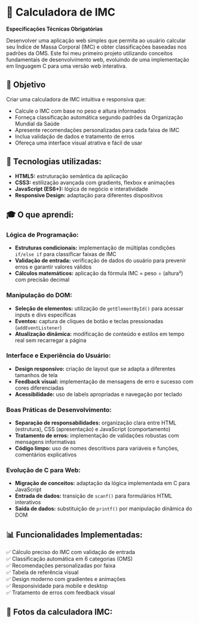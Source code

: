 # 🏥 Calculadora de IMC

**Especificações Técnicas Obrigatórias**

Desenvolver uma aplicação web simples que permita ao usuário calcular seu Índice de Massa Corporal (IMC) e obter classificações baseadas nos padrões da OMS. Este foi meu primeiro projeto utilizando conceitos fundamentais de desenvolvimento web, evoluindo de uma implementação em linguagem C para uma versão web interativa.

## 🎯 **Objetivo**

Criar uma calculadora de IMC intuitiva e responsiva que:
- Calcule o IMC com base no peso e altura informados
- Forneça classificação automática segundo padrões da Organização Mundial da Saúde
- Apresente recomendações personalizadas para cada faixa de IMC
- Inclua validação de dados e tratamento de erros
- Ofereça uma interface visual atrativa e fácil de usar

## 🚀 **Tecnologias utilizadas:**

- **HTML5:** estruturação semântica da aplicação
- **CSS3:** estilização avançada com gradients, flexbox e animações
- **JavaScript (ES6+):** lógica de negócio e interatividade
- **Responsive Design:** adaptação para diferentes dispositivos

## 🎓 **O que aprendi:**

### **Lógica de Programação:**
- **Estruturas condicionais:** implementação de múltiplas condições `if/else if` para classificar faixas de IMC
- **Validação de entrada:** verificação de dados do usuário para prevenir erros e garantir valores válidos
- **Cálculos matemáticos:** aplicação da fórmula IMC = peso ÷ (altura²) com precisão decimal

### **Manipulação do DOM:**
- **Seleção de elementos:** utilização de `getElementById()` para acessar inputs e divs específicas
- **Eventos:** captura de cliques de botão e teclas pressionadas (`addEventListener`)
- **Atualização dinâmica:** modificação de conteúdo e estilos em tempo real sem recarregar a página

### **Interface e Experiência do Usuário:**
- **Design responsivo:** criação de layout que se adapta a diferentes tamanhos de tela
- **Feedback visual:** implementação de mensagens de erro e sucesso com cores diferenciadas
- **Acessibilidade:** uso de labels apropriadas e navegação por teclado

### **Boas Práticas de Desenvolvimento:**
- **Separação de responsabilidades:** organização clara entre HTML (estrutura), CSS (apresentação) e JavaScript (comportamento)
- **Tratamento de erros:** implementação de validações robustas com mensagens informativas
- **Código limpo:** uso de nomes descritivos para variáveis e funções, comentários explicativos

### **Evolução de C para Web:**
- **Migração de conceitos:** adaptação da lógica implementada em C para JavaScript
- **Entrada de dados:** transição de `scanf()` para formulários HTML interativos
- **Saída de dados:** substituição de `printf()` por manipulação dinâmica do DOM

## 📊 **Funcionalidades Implementadas:**

✅ Cálculo preciso do IMC com validação de entrada  
✅ Classificação automática em 6 categorias (OMS)  
✅ Recomendações personalizadas por faixa  
✅ Tabela de referência visual  
✅ Design moderno com gradientes e animações  
✅ Responsividade para mobile e desktop  
✅ Tratamento de erros com feedback visual  

## 🔧 **Fotos da calculadora IMC:**
